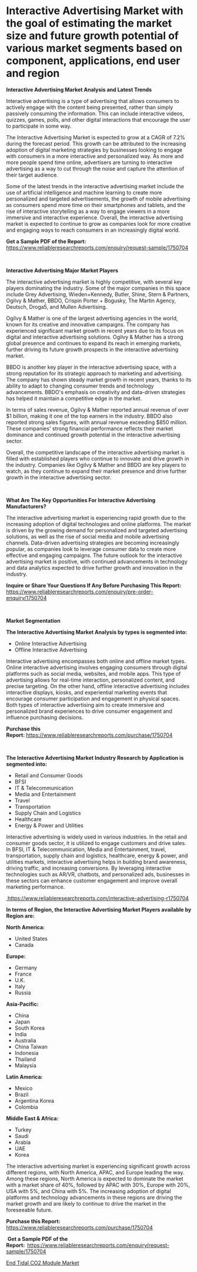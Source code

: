 <p><h1>Interactive Advertising Market with the goal of estimating the market size and future growth potential of various market segments based on component, applications, end user and region</h1></p><p><strong>Interactive Advertising Market Analysis and Latest Trends</strong></p>
<p><p>Interactive advertising is a type of advertising that allows consumers to actively engage with the content being presented, rather than simply passively consuming the information. This can include interactive videos, quizzes, games, polls, and other digital interactions that encourage the user to participate in some way.</p><p>The Interactive Advertising Market is expected to grow at a CAGR of 7.2% during the forecast period. This growth can be attributed to the increasing adoption of digital marketing strategies by businesses looking to engage with consumers in a more interactive and personalized way. As more and more people spend time online, advertisers are turning to interactive advertising as a way to cut through the noise and capture the attention of their target audience.</p><p>Some of the latest trends in the interactive advertising market include the use of artificial intelligence and machine learning to create more personalized and targeted advertisements, the growth of mobile advertising as consumers spend more time on their smartphones and tablets, and the rise of interactive storytelling as a way to engage viewers in a more immersive and interactive experience. Overall, the interactive advertising market is expected to continue to grow as companies look for more creative and engaging ways to reach consumers in an increasingly digital world.</p></p>
<p><strong>Get a Sample PDF of the Report:&nbsp;</strong> <a href="https://www.reliableresearchreports.com/enquiry/request-sample/1750704">https://www.reliableresearchreports.com/enquiry/request-sample/1750704</a></p>
<p>&nbsp;</p>
<p><strong>Interactive Advertising Major Market Players</strong></p>
<p><p>The interactive advertising market is highly competitive, with several key players dominating the industry. Some of the major companies in this space include Grey Advertising, Wieden+Kennedy, Butler, Shine, Stern & Partners, Ogilvy & Mather, BBDO, Crispin Porter + Bogusky, The Martin Agency, Deutsch, Droga5, and Mullen Advertising.</p><p>Ogilvy & Mather is one of the largest advertising agencies in the world, known for its creative and innovative campaigns. The company has experienced significant market growth in recent years due to its focus on digital and interactive advertising solutions. Ogilvy & Mather has a strong global presence and continues to expand its reach in emerging markets, further driving its future growth prospects in the interactive advertising market.</p><p>BBDO is another key player in the interactive advertising space, with a strong reputation for its strategic approach to marketing and advertising. The company has shown steady market growth in recent years, thanks to its ability to adapt to changing consumer trends and technology advancements. BBDO's emphasis on creativity and data-driven strategies has helped it maintain a competitive edge in the market.</p><p>In terms of sales revenue, Ogilvy & Mather reported annual revenue of over $1 billion, making it one of the top earners in the industry. BBDO also reported strong sales figures, with annual revenue exceeding $850 million. These companies' strong financial performance reflects their market dominance and continued growth potential in the interactive advertising sector.</p><p>Overall, the competitive landscape of the interactive advertising market is filled with established players who continue to innovate and drive growth in the industry. Companies like Ogilvy & Mather and BBDO are key players to watch, as they continue to expand their market presence and drive further growth in the interactive advertising sector.</p></p>
<p>&nbsp;</p>
<p><strong>What Are The Key Opportunities For Interactive Advertising Manufacturers?</strong></p>
<p><p>The interactive advertising market is experiencing rapid growth due to the increasing adoption of digital technologies and online platforms. The market is driven by the growing demand for personalized and targeted advertising solutions, as well as the rise of social media and mobile advertising channels. Data-driven advertising strategies are becoming increasingly popular, as companies look to leverage consumer data to create more effective and engaging campaigns. The future outlook for the interactive advertising market is positive, with continued advancements in technology and data analytics expected to drive further growth and innovation in the industry.</p></p>
<p><strong>Inquire or Share Your Questions If Any Before Purchasing This Report:</strong> <a href="https://www.reliableresearchreports.com/enquiry/pre-order-enquiry/1750704">https://www.reliableresearchreports.com/enquiry/pre-order-enquiry/1750704</a></p>
<p>&nbsp;</p>
<p><strong>Market Segmentation</strong></p>
<p><strong>The Interactive Advertising Market Analysis by types is segmented into:</strong></p>
<p><ul><li>Online Interactive Advertising</li><li>Offline Interactive Advertising</li></ul></p>
<p><p>Interactive advertising encompasses both online and offline market types. Online interactive advertising involves engaging consumers through digital platforms such as social media, websites, and mobile apps. This type of advertising allows for real-time interaction, personalized content, and precise targeting. On the other hand, offline interactive advertising includes interactive displays, kiosks, and experiential marketing events that encourage consumer participation and engagement in physical spaces. Both types of interactive advertising aim to create immersive and personalized brand experiences to drive consumer engagement and influence purchasing decisions.</p></p>
<p><strong>Purchase this Report:&nbsp;</strong><a href="https://www.reliableresearchreports.com/purchase/1750704">https://www.reliableresearchreports.com/purchase/1750704</a></p>
<p>&nbsp;</p>
<p><strong>The Interactive Advertising Market Industry Research by Application is segmented into:</strong></p>
<p><ul><li>Retail and Consumer Goods</li><li>BFSI</li><li>IT & Telecommunication</li><li>Media and Entertainment</li><li>Travel</li><li>Transportation</li><li>Supply Chain and Logistics</li><li>Healthcare</li><li>Energy & Power and Utilities</li></ul></p>
<p><p>Interactive advertising is widely used in various industries. In the retail and consumer goods sector, it is utilized to engage customers and drive sales. In BFSI, IT & Telecommunication, Media and Entertainment, travel, transportation, supply chain and logistics, healthcare, energy & power, and utilities markets, interactive advertising helps in building brand awareness, driving traffic, and increasing conversions. By leveraging interactive technologies such as AR/VR, chatbots, and personalized ads, businesses in these sectors can enhance customer engagement and improve overall marketing performance.</p></p>
<p><a href="https://www.reliableresearchreports.com/interactive-advertising-r1750704">&nbsp;https://www.reliableresearchreports.com/interactive-advertising-r1750704</a></p>
<p><strong>In terms of Region, the Interactive Advertising Market Players available by Region are:</strong></p>
<p>
    <p> <strong> North America: </strong>
        <ul>
            <li>United States</li>
            <li>Canada</li>
        </ul>
        </p> 
    <p> <strong> Europe: </strong>
        <ul>
            <li>Germany</li>
            <li>France</li>
            <li>U.K.</li>
            <li>Italy</li>
            <li>Russia</li>
        </ul>
        </p> 
    <p> <strong> Asia-Pacific: </strong>
        <ul>
            <li>China</li>
            <li>Japan</li>
            <li>South Korea</li>
            <li>India</li>
            <li>Australia</li>
            <li>China Taiwan</li>
            <li>Indonesia</li>
            <li>Thailand</li>
            <li>Malaysia</li>
        </ul>
        </p> 
    <p> <strong> Latin America: </strong>
        <ul>
            <li>Mexico</li>
            <li>Brazil</li>
            <li>Argentina Korea</li>
            <li>Colombia</li>
        </ul>
        </p> 
    <p> <strong> Middle East & Africa: </strong>
        <ul>
            <li>Turkey</li>
            <li>Saudi</li>
            <li>Arabia</li>
            <li>UAE</li>
            <li>Korea</li>
        </ul>
    </p>
    </p>
<p><p>The interactive advertising market is experiencing significant growth across different regions, with North America, APAC, and Europe leading the way. Among these regions, North America is expected to dominate the market with a market share of 40%, followed by APAC with 30%, Europe with 20%, USA with 5%, and China with 5%. The increasing adoption of digital platforms and technology advancements in these regions are driving the market growth and are likely to continue to drive the market in the foreseeable future.</p></p>
<p><strong>Purchase this Report: </strong><a href="https://www.reliableresearchreports.com/purchase/1750704">https://www.reliableresearchreports.com/purchase/1750704</a></p>
<p>&nbsp;<strong>Get a Sample PDF of the Report:&nbsp;&nbsp;</strong><a href="https://www.reliableresearchreports.com/enquiry/request-sample/1750704">https://www.reliableresearchreports.com/enquiry/request-sample/1750704</a></p>
<p><strong></strong></p>
<p><p><a href="https://view.publitas.com/reportprime-1/end-tidal-co2-module-market-share-evolution-and-market-growth-trends-2024-2031/">End Tidal CO2 Module Market</a></p></p>